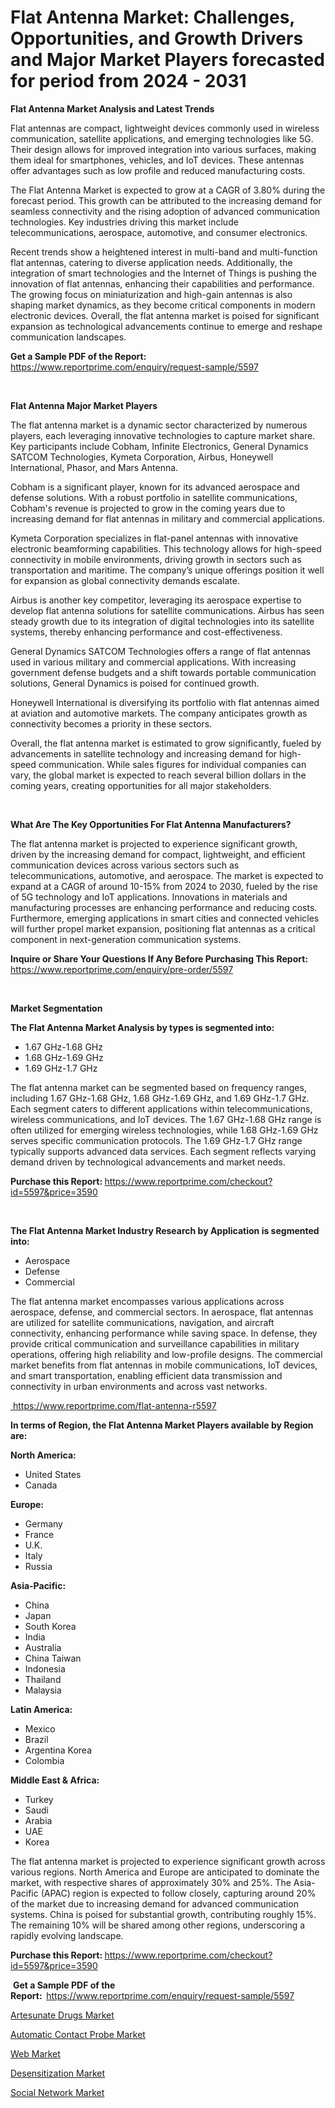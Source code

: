 <p><h1>Flat Antenna Market: Challenges, Opportunities, and Growth Drivers and Major Market Players forecasted for period from 2024 - 2031</h1></p><p><strong>Flat Antenna Market Analysis and Latest Trends</strong></p>
<p><p>Flat antennas are compact, lightweight devices commonly used in wireless communication, satellite applications, and emerging technologies like 5G. Their design allows for improved integration into various surfaces, making them ideal for smartphones, vehicles, and IoT devices. These antennas offer advantages such as low profile and reduced manufacturing costs.</p><p>The Flat Antenna Market is expected to grow at a CAGR of 3.80% during the forecast period. This growth can be attributed to the increasing demand for seamless connectivity and the rising adoption of advanced communication technologies. Key industries driving this market include telecommunications, aerospace, automotive, and consumer electronics.</p><p>Recent trends show a heightened interest in multi-band and multi-function flat antennas, catering to diverse application needs. Additionally, the integration of smart technologies and the Internet of Things is pushing the innovation of flat antennas, enhancing their capabilities and performance. The growing focus on miniaturization and high-gain antennas is also shaping market dynamics, as they become critical components in modern electronic devices. Overall, the flat antenna market is poised for significant expansion as technological advancements continue to emerge and reshape communication landscapes.</p></p>
<p><strong>Get a Sample PDF of the Report:&nbsp;</strong> <a href="https://www.reportprime.com/enquiry/request-sample/5597">https://www.reportprime.com/enquiry/request-sample/5597</a></p>
<p>&nbsp;</p>
<p><strong>Flat Antenna Major Market Players</strong></p>
<p><p>The flat antenna market is a dynamic sector characterized by numerous players, each leveraging innovative technologies to capture market share. Key participants include Cobham, Infinite Electronics, General Dynamics SATCOM Technologies, Kymeta Corporation, Airbus, Honeywell International, Phasor, and Mars Antenna.</p><p>Cobham is a significant player, known for its advanced aerospace and defense solutions. With a robust portfolio in satellite communications, Cobham's revenue is projected to grow in the coming years due to increasing demand for flat antennas in military and commercial applications.</p><p>Kymeta Corporation specializes in flat-panel antennas with innovative electronic beamforming capabilities. This technology allows for high-speed connectivity in mobile environments, driving growth in sectors such as transportation and maritime. The company’s unique offerings position it well for expansion as global connectivity demands escalate.</p><p>Airbus is another key competitor, leveraging its aerospace expertise to develop flat antenna solutions for satellite communications. Airbus has seen steady growth due to its integration of digital technologies into its satellite systems, thereby enhancing performance and cost-effectiveness.</p><p>General Dynamics SATCOM Technologies offers a range of flat antennas used in various military and commercial applications. With increasing government defense budgets and a shift towards portable communication solutions, General Dynamics is poised for continued growth.</p><p>Honeywell International is diversifying its portfolio with flat antennas aimed at aviation and automotive markets. The company anticipates growth as connectivity becomes a priority in these sectors.</p><p>Overall, the flat antenna market is estimated to grow significantly, fueled by advancements in satellite technology and increasing demand for high-speed communication. While sales figures for individual companies can vary, the global market is expected to reach several billion dollars in the coming years, creating opportunities for all major stakeholders.</p></p>
<p>&nbsp;</p>
<p><strong>What Are The Key Opportunities For Flat Antenna Manufacturers?</strong></p>
<p><p>The flat antenna market is projected to experience significant growth, driven by the increasing demand for compact, lightweight, and efficient communication devices across various sectors such as telecommunications, automotive, and aerospace. The market is expected to expand at a CAGR of around 10-15% from 2024 to 2030, fueled by the rise of 5G technology and IoT applications. Innovations in materials and manufacturing processes are enhancing performance and reducing costs. Furthermore, emerging applications in smart cities and connected vehicles will further propel market expansion, positioning flat antennas as a critical component in next-generation communication systems.</p></p>
<p><strong>Inquire or Share Your Questions If Any Before Purchasing This Report:</strong> <a href="https://www.reportprime.com/enquiry/pre-order/5597">https://www.reportprime.com/enquiry/pre-order/5597</a></p>
<p>&nbsp;</p>
<p><strong>Market Segmentation</strong></p>
<p><strong>The Flat Antenna Market Analysis by types is segmented into:</strong></p>
<p><ul><li>1.67 GHz-1.68 GHz</li><li>1.68 GHz-1.69 GHz</li><li>1.69 GHz-1.7 GHz</li></ul></p>
<p><p>The flat antenna market can be segmented based on frequency ranges, including 1.67 GHz-1.68 GHz, 1.68 GHz-1.69 GHz, and 1.69 GHz-1.7 GHz. Each segment caters to different applications within telecommunications, wireless communications, and IoT devices. The 1.67 GHz-1.68 GHz range is often utilized for emerging wireless technologies, while 1.68 GHz-1.69 GHz serves specific communication protocols. The 1.69 GHz-1.7 GHz range typically supports advanced data services. Each segment reflects varying demand driven by technological advancements and market needs.</p></p>
<p><strong>Purchase this Report:&nbsp;</strong><a href="https://www.reportprime.com/checkout?id=5597&price=3590">https://www.reportprime.com/checkout?id=5597&price=3590</a></p>
<p>&nbsp;</p>
<p><strong>The Flat Antenna Market Industry Research by Application is segmented into:</strong></p>
<p><ul><li>Aerospace</li><li>Defense</li><li>Commercial</li></ul></p>
<p><p>The flat antenna market encompasses various applications across aerospace, defense, and commercial sectors. In aerospace, flat antennas are utilized for satellite communications, navigation, and aircraft connectivity, enhancing performance while saving space. In defense, they provide critical communication and surveillance capabilities in military operations, offering high reliability and low-profile designs. The commercial market benefits from flat antennas in mobile communications, IoT devices, and smart transportation, enabling efficient data transmission and connectivity in urban environments and across vast networks.</p></p>
<p><a href="https://www.reportprime.com/flat-antenna-r5597">&nbsp;https://www.reportprime.com/flat-antenna-r5597</a></p>
<p><strong>In terms of Region, the Flat Antenna Market Players available by Region are:</strong></p>
<p>
    <p> <strong> North America: </strong>
        <ul>
            <li>United States</li>
            <li>Canada</li>
        </ul>
        </p> 
    <p> <strong> Europe: </strong>
        <ul>
            <li>Germany</li>
            <li>France</li>
            <li>U.K.</li>
            <li>Italy</li>
            <li>Russia</li>
        </ul>
        </p> 
    <p> <strong> Asia-Pacific: </strong>
        <ul>
            <li>China</li>
            <li>Japan</li>
            <li>South Korea</li>
            <li>India</li>
            <li>Australia</li>
            <li>China Taiwan</li>
            <li>Indonesia</li>
            <li>Thailand</li>
            <li>Malaysia</li>
        </ul>
        </p> 
    <p> <strong> Latin America: </strong>
        <ul>
            <li>Mexico</li>
            <li>Brazil</li>
            <li>Argentina Korea</li>
            <li>Colombia</li>
        </ul>
        </p> 
    <p> <strong> Middle East & Africa: </strong>
        <ul>
            <li>Turkey</li>
            <li>Saudi</li>
            <li>Arabia</li>
            <li>UAE</li>
            <li>Korea</li>
        </ul>
    </p>
    </p>
<p><p>The flat antenna market is projected to experience significant growth across various regions. North America and Europe are anticipated to dominate the market, with respective shares of approximately 30% and 25%. The Asia-Pacific (APAC) region is expected to follow closely, capturing around 20% of the market due to increasing demand for advanced communication systems. China is poised for substantial growth, contributing roughly 15%. The remaining 10% will be shared among other regions, underscoring a rapidly evolving landscape.</p></p>
<p><strong>Purchase this Report: </strong><a href="https://www.reportprime.com/checkout?id=5597&price=3590">https://www.reportprime.com/checkout?id=5597&price=3590</a></p>
<p>&nbsp;<strong>Get a Sample PDF of the Report:&nbsp;&nbsp;</strong><a href="https://www.reportprime.com/enquiry/request-sample/5597">https://www.reportprime.com/enquiry/request-sample/5597</a></p>
<p><strong></strong></p>
<p><p><a href="https://www.linkedin.com/pulse/artesunate-drugs-market-trends-focusing-insight-forecast-analysis-muezc?trackingId=x3Um%2BTClRVCEtEahDw2HJg%3D%3D">Artesunate Drugs Market</a></p><p><a href="https://github.com/mabutironaldo/Market-Research-Report-List-6/blob/main/automatic-contact-probe-market.md">Automatic Contact Probe Market</a></p><p><a href="https://issuu.com/reportprime-2/docs/web-market-size-2030.pptx_b8cab77ec5a199">Web Market</a></p><p><a href="https://www.linkedin.com/pulse/market-trends-global-desensitization-forecast-analysis-2024-2031-yolcc?trackingId=z9H%2BV9psSOeu2StgJr3Tgw%3D%3D">Desensitization Market</a></p><p><a href="https://issuu.com/reportprime-2/docs/social-network-market-size-2030.ppt_68f462107ae7c0">Social Network Market</a></p></p>